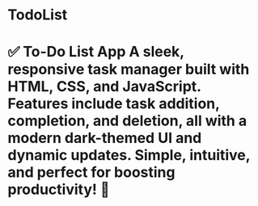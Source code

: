 # TodoList
# ✅ **To-Do List App**    A sleek, responsive **task manager** built with **HTML, CSS, and JavaScript**. Features include **task addition, completion, and deletion**, all with a modern dark-themed UI and dynamic updates. Simple, intuitive, and perfect for boosting productivity! 🚀

